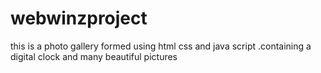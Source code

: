 # webwinzproject
this is a photo gallery formed using html css and java script .containing a digital clock and many beautiful pictures

